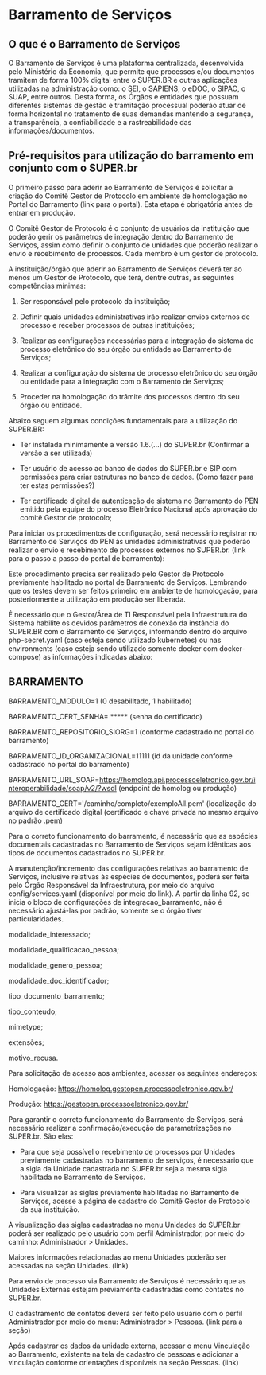 # Barramento de Serviços
 

## O que é o Barramento de Serviços 

 
O Barramento de Serviços é uma plataforma centralizada, desenvolvida pelo Ministério da Economia, que permite que processos e/ou documentos tramitem de forma 100% digital entre o SUPER.BR e outras aplicações utilizadas na administração como: o SEI, o SAPIENS, o eDOC, o SIPAC, o SUAP, entre outros. Desta forma, os Órgãos e entidades que possuam diferentes sistemas de gestão e tramitação processual poderão atuar de forma horizontal no tratamento de suas demandas mantendo a segurança, a transparência, a confiabilidade e a rastreabilidade das informações/documentos. 


## Pré-requisitos para utilização do barramento em conjunto com o SUPER.br 

 
O primeiro passo para aderir ao Barramento de Serviços é solicitar a criação do Comitê Gestor de Protocolo em ambiente de homologação no Portal do Barramento (link para o portal). Esta etapa é obrigatória antes de entrar em produção. 

 
O Comitê Gestor de Protocolo é o conjunto de usuários da instituição que poderão gerir os parâmetros de integração dentro do Barramento de Serviços, assim como definir o conjunto de unidades que poderão realizar o envio e recebimento de processos. Cada membro é um gestor de protocolo. 

 
A instituição/órgão que aderir ao Barramento de Serviços deverá ter ao menos um Gestor de Protocolo, que terá, dentre outras, as seguintes competências mínimas: 


1. Ser responsável pelo protocolo da instituição; 

 
2. Definir quais unidades administrativas irão realizar envios externos de processo e receber processos de outras instituições; 

 
3. Realizar as configurações necessárias para a integração do sistema de processo eletrônico do seu órgão ou entidade ao Barramento de Serviços; 


4. Realizar a configuração do sistema de processo eletrônico do seu órgão ou entidade para a integração com o Barramento de Serviços; 

 
5. Proceder na homologação do trâmite dos processos dentro do seu órgão ou entidade. 

 
Abaixo seguem algumas condições fundamentais para a utilização do SUPER.BR: 

 
* Ter instalada minimamente a versão 1.6.(...) do SUPER.br (Confirmar a versão a ser utilizada) 

 
* Ter usuário de acesso ao banco de dados do SUPER.br e SIP com permissões para criar estruturas no banco de dados. (Como fazer para ter estas permissões?) 

 
* Ter certificado digital de autenticação de sistema no Barramento do PEN emitido pela equipe do processo Eletrônico Nacional após aprovação do comitê Gestor de protocolo; 


Para iniciar os procedimentos de configuração, será necessário registrar no Barramento de Serviços do PEN às unidades administrativas que poderão realizar o envio e recebimento de processos externos no SUPER.br. (link para o passo a passo do portal de barramento):

 
Este procedimento precisa ser realizado pelo Gestor de Protocolo previamente habilitado no portal de Barramento de Serviços. Lembrando que os testes devem ser feitos primeiro em ambiente de homologação, para posteriormente a utilização em produção ser liberada. 
 

É necessário que o Gestor/Área de TI Responsável pela Infraestrutura do Sistema habilite os devidos parâmetros de conexão da instância do SUPER.BR com o Barramento de Serviços, informando dentro do arquivo php-secret.yaml (caso esteja sendo utilizado kubernetes) ou nas environments (caso esteja sendo utilizado somente docker com docker-compose) as informações indicadas abaixo: 


## BARRAMENTO 

BARRAMENTO_MODULO=1 (0 desabilitado, 1 habilitado) 

BARRAMENTO_CERT_SENHA= ***** (senha do certificado) 

BARRAMENTO_REPOSITORIO_SIORG=1 (conforme cadastrado no portal do barramento) 

BARRAMENTO_ID_ORGANIZACIONAL=11111 (id da unidade conforme cadastrado no portal do barramento) 

BARRAMENTO_URL_SOAP=https://homolog.api.processoeletronico.gov.br/interoperabilidade/soap/v2/?wsdl (endpoint de homolog ou produção) 

BARRAMENTO_CERT='/caminho/completo/exemploAll.pem' (localização do arquivo de certificado digital (certificado e chave privada no mesmo arquivo no padrão .pem) 


Para o correto funcionamento do barramento, é necessário que as espécies documentais cadastradas no Barramento de Serviços sejam idênticas aos tipos de documentos cadastrados no SUPER.br.  

 
A manutenção/incremento das configurações relativas ao barramento de Serviços, inclusive relativas às espécies de documentos, poderá ser feita pelo Órgão Responsável da Infraestrutura, por meio do arquivo config/services.yaml (disponível por meio do link). A partir da linha 92, se inicia o bloco de configurações de integracao_barramento, não é necessário ajustá-las por padrão, somente se o órgão tiver particularidades. 
 

modalidade_interessado; 

modalidade_qualificacao_pessoa; 

modalidade_genero_pessoa; 

modalidade_doc_identificador; 

tipo_documento_barramento; 

tipo_conteudo; 

mimetype; 

extensões; 

motivo_recusa. 
 

Para solicitação de acesso aos ambientes, acessar os seguintes endereços: 


Homologação: https://homolog.gestopen.processoeletronico.gov.br/ 

Produção: https://gestopen.processoeletronico.gov.br/ 

 
Para garantir o correto funcionamento do Barramento de Serviços, será necessário realizar a confirmação/execução de parametrizações no SUPER.br. São elas: 


* Para que seja possível o recebimento de processos por Unidades previamente cadastradas no barramento de serviços, é necessário que a sigla da Unidade cadastrada no SUPER.br seja a mesma sigla habilitada no Barramento de Serviços.

 
* Para visualizar as siglas previamente habilitadas no Barramento de Serviços, acesse a página de cadastro do Comitê Gestor de Protocolo da sua instituição.

 
A visualização das siglas cadastradas no menu Unidades do SUPER.br poderá ser realizado pelo usuário com perfil Administrador, por meio do caminho: Administrador > Unidades. 

 
Maiores informações relacionadas ao menu Unidades poderão ser acessadas na seção Unidades. (link) 

 
Para envio de processo via Barramento de Serviços é necessário que as Unidades Externas estejam previamente cadastradas como contatos no SUPER.br. 


O cadastramento de contatos deverá ser feito pelo usuário com o perfil Administrador por meio do menu: Administrador > Pessoas. (link para a seção)
 

Após cadastrar os dados da unidade externa, acessar o menu Vinculação ao Barramento, existente na tela de cadastro de pessoas e adicionar a vinculação conforme orientações disponíveis na seção Pessoas. (link)